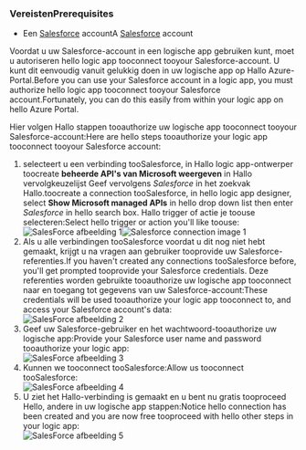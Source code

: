 ### <a name="prerequisites"></a><span data-ttu-id="2eb5f-101">Vereisten</span><span class="sxs-lookup"><span data-stu-id="2eb5f-101">Prerequisites</span></span>
* <span data-ttu-id="2eb5f-102">Een [Salesforce](https://salesforce.com) account</span><span class="sxs-lookup"><span data-stu-id="2eb5f-102">A [Salesforce](https://salesforce.com) account</span></span>  

<span data-ttu-id="2eb5f-103">Voordat u uw Salesforce-account in een logische app gebruiken kunt, moet u autoriseren hello logic app tooconnect tooyour Salesforce-account. U kunt dit eenvoudig vanuit gelukkig doen in uw logische app op Hallo Azure-Portal.</span><span class="sxs-lookup"><span data-stu-id="2eb5f-103">Before you can use your Salesforce account in a logic app, you must authorize hello logic app tooconnect tooyour Salesforce account.Fortunately, you can do this easily from within your logic app on hello Azure Portal.</span></span>  

<span data-ttu-id="2eb5f-104">Hier volgen Hallo stappen tooauthorize uw logische app tooconnect tooyour Salesforce-account:</span><span class="sxs-lookup"><span data-stu-id="2eb5f-104">Here are hello steps tooauthorize your logic app tooconnect tooyour Salesforce account:</span></span>  

1. <span data-ttu-id="2eb5f-105">selecteert u een verbinding tooSalesforce, in Hallo logic app-ontwerper toocreate **beheerde API's van Microsoft weergeven** in Hallo vervolgkeuzelijst Geef vervolgens *Salesforce* in het zoekvak Hallo.</span><span class="sxs-lookup"><span data-stu-id="2eb5f-105">toocreate a connection tooSalesforce, in hello logic app designer, select **Show Microsoft managed APIs** in hello drop down list then enter *Salesforce* in hello search box.</span></span> <span data-ttu-id="2eb5f-106">Hallo trigger of actie je toouse selecteren:</span><span class="sxs-lookup"><span data-stu-id="2eb5f-106">Select hello trigger or action you'll like toouse:</span></span>  
   <span data-ttu-id="2eb5f-107">![SalesForce afbeelding 1](./media/connectors-create-api-salesforce/salesforce-1.png)</span><span class="sxs-lookup"><span data-stu-id="2eb5f-107">![Salesforce connection image 1](./media/connectors-create-api-salesforce/salesforce-1.png)</span></span>  
2. <span data-ttu-id="2eb5f-108">Als u alle verbindingen tooSalesforce voordat u dit nog niet hebt gemaakt, krijgt u na vragen aan gebruiker tooprovide uw Salesforce-referenties.</span><span class="sxs-lookup"><span data-stu-id="2eb5f-108">If you haven't created any connections tooSalesforce before, you'll get prompted tooprovide your Salesforce credentials.</span></span> <span data-ttu-id="2eb5f-109">Deze referenties worden gebruikte tooauthorize uw logische app tooconnect naar en toegang tot gegevens van uw Salesforce-account:</span><span class="sxs-lookup"><span data-stu-id="2eb5f-109">These credentials will be used tooauthorize your logic app tooconnect to, and access your Salesforce account's data:</span></span>  
   ![SalesForce afbeelding 2](./media/connectors-create-api-salesforce/salesforce-2.png)  
3. <span data-ttu-id="2eb5f-111">Geef uw Salesforce-gebruiker en het wachtwoord-tooauthorize uw logische app:</span><span class="sxs-lookup"><span data-stu-id="2eb5f-111">Provide your Salesforce user name and password tooauthorize your logic app:</span></span>  
   ![SalesForce afbeelding 3](./media/connectors-create-api-salesforce/salesforce-3.png)  
4. <span data-ttu-id="2eb5f-113">Kunnen we tooconnect tooSalesforce:</span><span class="sxs-lookup"><span data-stu-id="2eb5f-113">Allow us tooconnect tooSalesforce:</span></span>  
   ![SalesForce afbeelding 4](./media/connectors-create-api-salesforce/salesforce-4.png)  
5. <span data-ttu-id="2eb5f-115">U ziet het Hallo-verbinding is gemaakt en u bent nu gratis tooproceed Hello, andere in uw logische app stappen:</span><span class="sxs-lookup"><span data-stu-id="2eb5f-115">Notice hello connection has been created and you are now free tooproceed with hello other steps in your logic app:</span></span>  
   ![SalesForce afbeelding 5](./media/connectors-create-api-salesforce/salesforce-5.png)  

